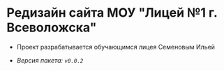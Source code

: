
# Редизайн сайта МОУ "Лицей №1 г. Всеволожска"

- Проект разрабатывается обучающимся лицея Семеновым Ильей

- *Версия пакета: ```v0.0.2```*